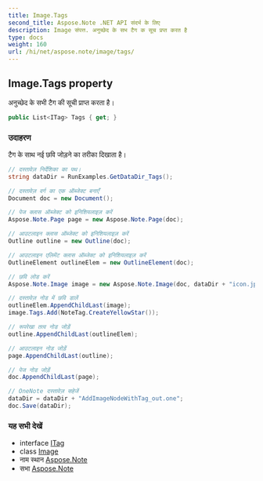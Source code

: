 ```yaml
---
title: Image.Tags
second_title: Aspose.Note .NET API संदर्भ के लिए
description: Image संपत्त. अनुच्छेद के सभ टैग क सूच प्रप्त करत है
type: docs
weight: 160
url: /hi/net/aspose.note/image/tags/
---
```

## Image.Tags property

अनुच्छेद के सभी टैग की सूची प्राप्त करता है।

```csharp
public List<ITag> Tags { get; }
```

### उदाहरण

टैग के साथ नई छवि जोड़ने का तरीका दिखाता है।

```csharp
// दस्तावेज़ निर्देशिका का पथ।
string dataDir = RunExamples.GetDataDir_Tags();

// दस्तावेज़ वर्ग का एक ऑब्जेक्ट बनाएँ
Document doc = new Document();

// पेज क्लास ऑब्जेक्ट को इनिशियलाइज़ करें
Aspose.Note.Page page = new Aspose.Note.Page(doc);

// आउटलाइन क्लास ऑब्जेक्ट को इनिशियलाइज़ करें
Outline outline = new Outline(doc);

// आउटलाइन एलिमेंट क्लास ऑब्जेक्ट को इनिशियलाइज़ करें
OutlineElement outlineElem = new OutlineElement(doc);

// छवि लोड करें
Aspose.Note.Image image = new Aspose.Note.Image(doc, dataDir + "icon.jpg");

// दस्तावेज़ नोड में छवि डालें
outlineElem.AppendChildLast(image);
image.Tags.Add(NoteTag.CreateYellowStar());

// रूपरेखा तत्व नोड जोड़ें
outline.AppendChildLast(outlineElem);

// आउटलाइन नोड जोड़ें
page.AppendChildLast(outline);

// पेज नोड जोड़ें
doc.AppendChildLast(page);

// OneNote दस्तावेज़ सहेजें
dataDir = dataDir + "AddImageNodeWithTag_out.one";
doc.Save(dataDir);
```

### यह सभी देखें

* interface [ITag](../../itag/)
* class [Image](../)
* नाम स्थान [Aspose.Note](../../image/)
* सभा [Aspose.Note](../../../)


